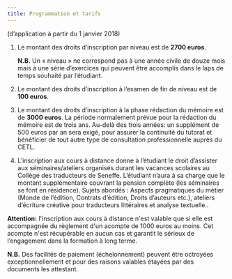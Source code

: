 ```yaml
---
title: Programmation et tarifs
---
```


(d’application à partir du 1 janvier 2018)

1. Le montant des droits d’inscription par niveau est de **2700 euros**.

   **N.B.** Un «&nbsp;niveau&nbsp;» ne correspond pas à une année civile de douze mois mais à une série d’exercices qui peuvent être accomplis dans le laps de temps souhaité par l’étudiant.

2. Le montant des droits d’inscription à l’examen de fin de niveau est de **100 euros**.

3. Le montant des droits d’inscription à la phase rédaction du mémoire est de **3000 euros**. La période normalement prévue pour la rédaction du mémoire est de trois ans. Au-delà des trois années: un supplément de 500 euros par an sera exigé, pour assurer la continuité du tutorat et bénéficier de tout autre type de consultation professionnelle auprès du CETL.

4. L’inscription aux cours à distance donne à l’étudiant le droit d’assister aux séminaires/ateliers organisés durant les vacances scolaires au Collège des traducteurs de Seneffe. L’étudiant n’aura à sa charge que le montant supplémentaire couvrant la pension complète (les séminaires se font en résidence). Sujets abordés&nbsp;: Aspects pragmatiques du métier (Monde de l’édition, Contrats d’édition, Droits d’auteurs etc.), ateliers d’écriture créative pour traducteurs littéraires et analyse textuelle..

**Attention:** l'inscription aux cours à distance n'est valable que si elle est accompagnée du règlement d'un acompte de 1000 euros au moins. Cet acompte n'est récupérable en aucun cas et garantit le sérieux de l’engagement dans la formation à long terme.

**N.B.** Des facilités de paiement (échelonnement) peuvent être octroyées exceptionnellement et pour des raisons valables étayées par des documents les attestant.
